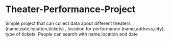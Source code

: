 # Theater-Performance-Project
 Simple project that can collect data about different theaters (name,date,location,tickets) , location for performance (name,address,city), type of tickets. People can search with name.location and date
